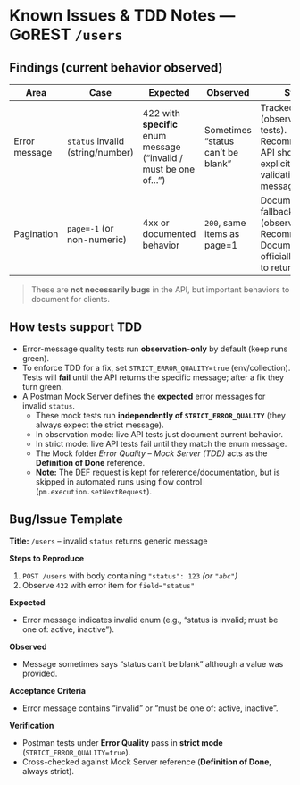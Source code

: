 # Known Issues & TDD Notes — GoREST `/users`

## Findings (current behavior observed)
| Area          | Case                                  | Expected                                                           | Observed                              | Status |
|---------------|---------------------------------------|--------------------------------------------------------------------|---------------------------------------|--------|
| Error message | `status` invalid (string/number)      | 422 with **specific** enum message (“invalid / must be one of…”)   | Sometimes “status can’t be blank”     | Tracked (observation tests). Recommendation: API should return explicit enum validation message. |
| Pagination    | `page=-1` (or non-numeric)            | 4xx or documented behavior                                         | `200`, same items as page=1           | Documented fallback (observed). Recommendation: Document officially or adjust to return error. |

> These are **not necessarily bugs** in the API, but important behaviors to document for clients.

## How tests support TDD
- Error-message quality tests run **observation-only** by default (keep runs green).  
- To enforce TDD for a fix, set `STRICT_ERROR_QUALITY=true` (env/collection). Tests will **fail** until the API returns the specific message; after a fix they turn green.
- A Postman Mock Server defines the **expected** error messages for invalid `status`.  
  - These mock tests run **independently of `STRICT_ERROR_QUALITY`** (they always expect the strict message).  
  - In observation mode: live API tests just document current behavior.  
  - In strict mode: live API tests fail until they match the enum message.  
  - The Mock folder *Error Quality – Mock Server (TDD)* acts as the **Definition of Done** reference.
  - **Note:** The DEF request is kept for reference/documentation, but is skipped in automated runs using flow control (`pm.execution.setNextRequest`).

## Bug/Issue Template
**Title:** `/users` – invalid `status` returns generic message

**Steps to Reproduce**
1. `POST /users` with body containing `"status": 123` *(or `"abc"`)*  
2. Observe `422` with error item for `field="status"`

**Expected**
- Error message indicates invalid enum (e.g., “status is invalid; must be one of: active, inactive”).

**Observed**
- Message sometimes says “status can’t be blank” although a value was provided.

**Acceptance Criteria**
- Error message contains “invalid” or “must be one of: active, inactive”.

**Verification**
- Postman tests under **Error Quality** pass in **strict mode** (`STRICT_ERROR_QUALITY=true`).  
- Cross-checked against Mock Server reference (**Definition of Done**, always strict).
